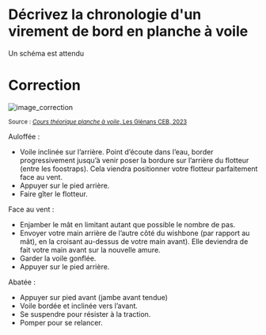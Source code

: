 ﻿# Décrivez la chronologie d'un virement de bord en planche à voile
Un schéma est attendu

# Correction

![image_correction](images/virement.png)

<small>Source : [*Cours théorique planche à voile*, Les Glénans CEB, 2023](https://encadrementbenevole.glenans.asso.fr/wp-content/uploads/2023/07/Cours-theorique-PAV-Version-1.pdf) </small>

Auloffée :

- Voile inclinée sur l’arrière. Point d’écoute dans l’eau, border progressivement jusqu’à venir poser la bordure sur l’arrière du flotteur (entre les foostraps). Cela viendra positionner votre flotteur parfaitement face au vent.
- Appuyer sur le pied arrière.
- Faire gîter le flotteur.

Face au vent :

- Enjamber le mât en limitant autant que possible le nombre de pas.
- Envoyer votre main arrière de l’autre côté du wishbone (par rapport au mât), en la croisant au-dessus de votre main avant). Elle deviendra de fait votre main avant sur la nouvelle amure.
- Garder la voile gonflée.
- Appuyer sur le pied arrière.

Abatée :

- Appuyer sur pied avant (jambe avant tendue)
- Voile bordée et inclinée vers l’avant.
- Se suspendre pour résister à la traction.
- Pomper pour se relancer.
